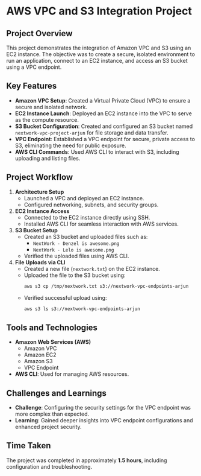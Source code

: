 # AWS VPC and S3 Integration Project  

## Project Overview  
This project demonstrates the integration of Amazon VPC and S3 using an EC2 instance. The objective was to create a secure, isolated environment to run an application, connect to an EC2 instance, and access an S3 bucket using a VPC endpoint.  

## Key Features  
- **Amazon VPC Setup**: Created a Virtual Private Cloud (VPC) to ensure a secure and isolated network.  
- **EC2 Instance Launch**: Deployed an EC2 instance into the VPC to serve as the compute resource.  
- **S3 Bucket Configuration**: Created and configured an S3 bucket named `nextwork-vpc-project-arjun` for file storage and data transfer.  
- **VPC Endpoint**: Established a VPC endpoint for secure, private access to S3, eliminating the need for public exposure.  
- **AWS CLI Commands**: Used AWS CLI to interact with S3, including uploading and listing files.  

## Project Workflow  
1. **Architecture Setup**  
   - Launched a VPC and deployed an EC2 instance.  
   - Configured networking, subnets, and security groups.  
2. **EC2 Instance Access**  
   - Connected to the EC2 instance directly using SSH.  
   - Installed AWS CLI for seamless interaction with AWS services.  
3. **S3 Bucket Setup**  
   - Created an S3 bucket and uploaded files such as:  
     - `NextWork - Denzel is awesome.png`  
     - `NextWork - Lelo is awesome.png`  
   - Verified the uploaded files using AWS CLI.  
4. **File Uploads via CLI**  
   - Created a new file (`nextwork.txt`) on the EC2 instance.  
   - Uploaded the file to the S3 bucket using:  
     ```bash
     aws s3 cp /tmp/nextwork.txt s3://nextwork-vpc-endpoints-arjun
     ```  
   - Verified successful upload using:  
     ```bash
     aws s3 ls s3://nextwork-vpc-endpoints-arjun
     ```  

## Tools and Technologies  
- **Amazon Web Services (AWS)**  
  - Amazon VPC  
  - Amazon EC2  
  - Amazon S3  
  - VPC Endpoint  
- **AWS CLI**: Used for managing AWS resources.  

## Challenges and Learnings  
- **Challenge**: Configuring the security settings for the VPC endpoint was more complex than expected.  
- **Learning**: Gained deeper insights into VPC endpoint configurations and enhanced project security.  

## Time Taken  
The project was completed in approximately **1.5 hours**, including configuration and troubleshooting.  
